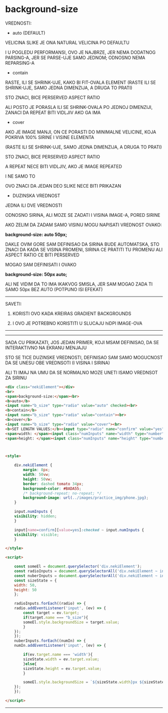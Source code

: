 # background-size

VREDNOSTI:

- auto (DEFAULT)

VELICINA SLIKE JE ONA NATURAL VELICINA PO DEFAULTU

I U POGLEDU PERFORMANSI, OVO JE NAJBRZE, JER NEMA DODATNOG PARSING-A, JER SE PARSE-UJE SAMO JEDNOM; ODNOSNO NEMA REPARSING-A

- contain

RASTE, ILI SE SHRINK-UJE, KAKO BI FIT-OVALA ELEMENT (RASTE ILI SE SHRINK-UJE, SAMO JEDNA DIMENZIJA, A DRUGA TO PRATI)

STO ZNACI, BICE PERSERVED ASPECT RATIO

ALI POSTO JE PORASLA ILI SE SHRINK-OVALA PO JEDNOJ DIMENZIJI, ZANACI DA REPEAT BITI VIDLJIV AKO GA IMA

- cover

AKO JE IMAGE MANJI, ON CE PORASTI DO MINIMALNE VELICINE, KOJA POKRIVA 100% SIRINE I VISINE ELEMENTA

(RASTE ILI SE SHRINK-UJE, SAMO JEDNA DIMENZIJA, A DRUGA TO PRATI)

STO ZNACI, BICE PERSERVED ASPECT RATIO

A REPEAT NECE BITI VIDLJIV, AKO JE IMAGE REPEATED

I NE SAMO TO

OVO ZNACI DA JEDAN DEO SLIKE NECE BITI PRIKAZAN

- DUZINSKA VREDNOST

JEDNA ILI DVE VREDNOSTI

ODNOSNO SIRINA, ALI MOZE SE ZADATI I VISINA IMAGE-A, PORED SIRINE

AKO ZELIM DA ZADAM SAMO VISINU MOGU NAPISATI VREDNOST OVAKO:

**background-size: auto 50px;**

DAKLE OVIM GORE SAM DEFINISAO DA SIRINA BUDE AUTOMATSKA, STO ZNACI DA KADA SE VISINA PROMENI, SIRINA CE PRATITI TU PROMENU ALI ASPECT RATIO CE BITI PERSERVED

MOGAO SAM DEFINISATI I OVAKO

**background-size: 50px auto;**

ALI NE VIDIM DA TO IMA IKAKVOG SMISLA, JER SAM MOGAO ZADA TI SAMO 50px BEZ AUTO (POTPUNO ISI EFEKAT)

****

SAVETI:

1. KORISTI OVO KADA KREIRAS GRADIENT BACKGROUNDS

1. I OVO JE POTREBNO KORISTITI U SLUCAJU hiDPI IMAGE-OVA

****

****

SADA CU PRIKAZATI, JOS JEDAN PRIMER, KOJI MSAM DEFINISAO, DA SE INTERAKTIVNO NA EKRANU MENJAJU

STO SE TICE DUZINSKE VREDNOSTI, DEFINISAO SAM SAMO MOGUCNOST DA SE UNESU OBE VREDNSOTI (I VISINA I SIRINA)

ALI TI IMAJ NA UMU DA SE NORMALNO MOZE UNETI ISAMO VREDNSOT ZA SIRINU

```HTML
<div class="nekiElement"></div>
<br>
<span>background-size:</span><br>
<b>auto</b>
<input name="b_size" type="radio" value="auto" checked><br>
<b>contain</b>
<input name="b_size" type="radio" value="contain"><br>
<b>cover</b>
<input name="b_size" type="radio" value="cover"><br>
<b>SET LENGTH VALUES:</b><input type="radio" name="confirm" value="yes"><span>yes </span><b>//</b><input type="radio" name="confirm" value="no" checked><spasn>no</spasn><br>
<span>width: </span><input class="numInputs" name="width" type="number"><em>px</em><b>///////////</b>  
<span>height: </span><input class="numInputs" name="height" type="number"><em>px</em> <b>(SET BOTH VALUES)</b>



<style>

    div.nekiElement {
        margin: 8px;
        width: 50vw;
        height: 50vw;
        border: dashed tomato 34px;
        background-color: #BADA55;
        /* background-repeat: no-repeat; */
        background-image: url(../images/practice_img/phone.jpg);
    }

    input.numInputs {
    visibility: hidden;
    }

    input[name=confirm][value=yes]:checked ~ input.numInputs {
    visibility: visible;
    }

</style>

<script>

    const someEl = document.querySelector('div.nekiElement');
    const radioInputs = document.querySelectorAll('div.nekiElement ~ input[name=b_size]');
    const nuberInputs = document.querySelectorAll('div.nekiElement ~ input.numInputs');
    const sizeState = {
    width: 50,
    height: 50
    };

    radioInputs.forEach((radio) => {
    radio.addEventListener('input', (ev) => {
        const target = ev.target;
        if(target.name === "b_size"){
        someEl.style.backgroundSize = target.value;
        }
    });
    });
    nuberInputs.forEach((numIn) => {
    numIn.addEventListener('input', (ev) => {

        if(ev.target.name === 'width'){
        sizeState.width = ev.target.value;
        }else{
        sizeState.height = ev.target.value;
        }

        someEl.style.backgroundSize = `${sizeState.width}px ${sizeState.height}px`
    });
    });

</script>
```

****